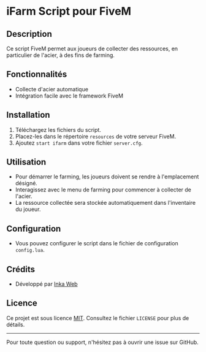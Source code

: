 # iFarm Script pour FiveM

## Description
Ce script FiveM permet aux joueurs de collecter des ressources, en particulier de l'acier, à des fins de farming.

## Fonctionnalités
- Collecte d'acier automatique
- Intégration facile avec le framework FiveM

## Installation
1. Téléchargez les fichiers du script.
2. Placez-les dans le répertoire `resources` de votre serveur FiveM.
3. Ajoutez `start ifarm` dans votre fichier `server.cfg`.

## Utilisation
- Pour démarrer le farming, les joueurs doivent se rendre à l'emplacement désigné.
- Interagissez avec le menu de farming pour commencer à collecter de l'acier.
- La ressource collectée sera stockée automatiquement dans l'inventaire du joueur.

## Configuration
- Vous pouvez configurer le script dans le fichier de configuration `config.lua`.

## Crédits
- Développé par [Inka Web](https://github.com/inkaweeb)

## Licence
Ce projet est sous licence [MIT](https://opensource.org/licenses/MIT). Consultez le fichier `LICENSE` pour plus de détails.

---
Pour toute question ou support, n'hésitez pas à ouvrir une issue sur GitHub.
